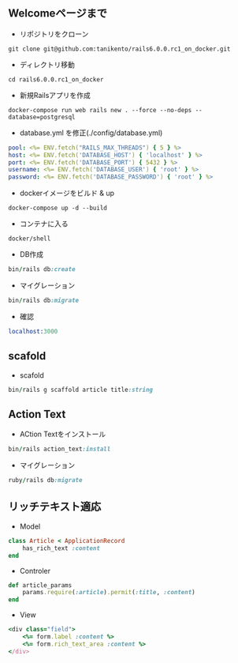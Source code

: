 ## Welcomeページまで

- リポジトリをクローン
```git
git clone git@github.com:tanikento/rails6.0.0.rc1_on_docker.git
```

- ディレクトリ移動
```shell
cd rails6.0.0.rc1_on_docker
```

- 新規Railsアプリを作成
```docker
docker-compose run web rails new . --force --no-deps --database=postgresql
```

- database.yml を修正(./config/database.yml)
```yml
pool: <%= ENV.fetch("RAILS_MAX_THREADS") { 5 } %>
host: <%= ENV.fetch('DATABASE_HOST') { 'localhost' } %>
port: <%= ENV.fetch('DATABASE_PORT') { 5432 } %>
username: <%= ENV.fetch('DATABASE_USER') { 'root' } %>
password: <%= ENV.fetch('DATABASE_PASSWORD') { 'root' } %>
```

- dockerイメージをビルド & up
```docker
docker-compose up -d --build
```

- コンテナに入る
```shell
docker/shell
```

- DB作成
```ruby
bin/rails db:create
```

- マイグレーション
```ruby
bin/rails db:migrate
```

- 確認
```s
localhost:3000
```

## scafold
- scafold
```ruby
bin/rails g scaffold article title:string
```

## Action Text
- ACtion Textをインストール
```ruby
bin/rails action_text:install
```

- マイグレーション
```ruby
ruby/rails db:migrate
```

## リッチテキスト適応

- Model
```ruby
class Article < ApplicationRecord
    has_rich_text :content
end
```

- Controler
```ruby
def article_params
    params.require(:article).permit(:title, :content)
end
```

- View
```ruby
<div class="field">
    <%= form.label :content %>
    <%= form.rich_text_area :content %>
</div>
```
